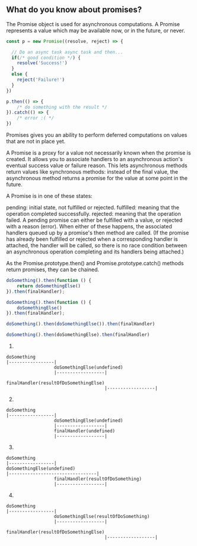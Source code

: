 ## What do you know about promises?

The Promise object is used for asynchronous computations. A Promise represents a value which may be available now, or in the future, or never.

```js
const p = new Promise((resolve, reject) => {

  // Do an async task async task and then...
  if(/* good condition */) {
    resolve('Success!')
  }
  else {
    reject('Failure!')
  }
})

p.then(() => {
    /* do something with the result */
}).catch(() => {
    /* error :( */
})
```

Promises gives you an ability to perform deferred computations on values that are not in place yet.

A Promise is a proxy for a value not necessarily known when the promise is created. It allows you to associate handlers to an asynchronous action's eventual success value or failure reason. This lets asynchronous methods return values like synchronous methods: instead of the final value, the asynchronous method returns a promise for the value at some point in the future.

A Promise is in one of these states:

pending: initial state, not fulfilled or rejected.
fulfilled: meaning that the operation completed successfully.
rejected: meaning that the operation failed.
A pending promise can either be fulfilled with a value, or rejected with a reason (error). When either of these happens, the associated handlers queued up by a promise's then method are called. (If the promise has already been fulfilled or rejected when a corresponding handler is attached, the handler will be called, so there is no race condition between an asynchronous operation completing and its handlers being attached.)

As the Promise.prototype.then() and Promise.prototype.catch() methods return promises, they can be chained.

```js
doSomething().then(function () {
    return doSomethingElse()
}).then(finalHandler);

doSomething().then(function () {
    doSomethingElse()
}).then(finalHandler);

doSomething().then(doSomethingElse()).then(finalHandler)

doSomething().then(doSomethingElse).then(finalHandler)
```


1.

```
doSomething
|-----------------|
                  doSomethingElse(undefined)
                  |------------------|
                                     finalHandler(resultOfDoSomethingElse)
                                     |------------------|
```

2.

```
doSomething
|-----------------|
                  doSomethingElse(undefined)
                  |------------------|
                  finalHandler(undefined)
                  |------------------|
```

3.
```
doSomething
|-----------------|
doSomethingElse(undefined)
|---------------------------------|
                  finalHandler(resultOfDoSomething)
                  |------------------|
```

4.
```
doSomething
|-----------------|
                  doSomethingElse(resultOfDoSomething)
                  |------------------|
                                     finalHandler(resultOfDoSomethingElse)
                                     |------------------|
```
